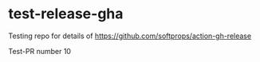 # test-release-gha

Testing repo for details of https://github.com/softprops/action-gh-release

Test-PR number 10
